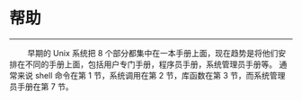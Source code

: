 # 帮助
***

&emsp;&emsp;
早期的 Unix 系统把 8 个部分都集中在一本手册上面，现在趋势是将他们安排在不同的手册上面，包括用户专门手册，程序员手册，系统管理员手册等。
通常来说 shell 命令在第 1 节，系统调用在第 2 节，库函数在第 3 节，而系统管理员手册在第 7 节。